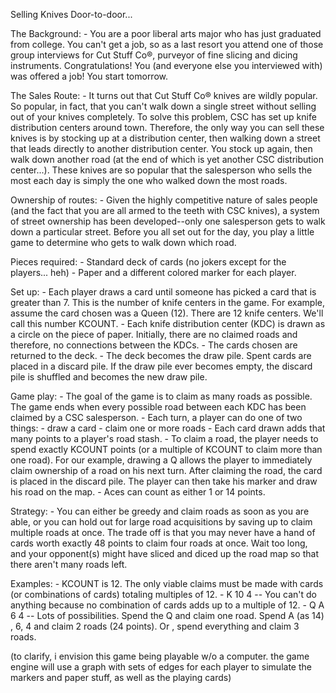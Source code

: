Selling Knives Door-to-door...

The Background: - You are a poor liberal arts major who has just graduated from college. You can't get a job, so as a last resort you attend one of those group interviews for Cut Stuff Co®, purveyor of fine slicing and dicing instruments. Congratulations! You (and everyone else you interviewed with) was offered a job! You start tomorrow.

The Sales Route: - It turns out that Cut Stuff Co® knives are wildly popular. So popular, in fact, that you can't walk down a single street without selling out of your knives completely. To solve this problem, CSC has set up knife distribution centers around town. Therefore, the only way you can sell these knives is by stocking up at a distribution center, then walking down a street that leads directly to another distribution center. You stock up again, then walk down another road (at the end of which is yet another CSC distribution center...). These knives are so popular that the salesperson who sells the most each day is simply the one who walked down the most roads.

Ownership of routes: - Given the highly competitive nature of sales people (and the fact that you are all armed to the teeth with CSC knives), a system of street ownership has been developed--only one salesperson gets to walk down a particular street. Before you all set out for the day, you play a little game to determine who gets to walk down which road.

Pieces required: - Standard deck of cards (no jokers except for the players... heh) - Paper and a different colored marker for each player.

Set up: - Each player draws a card until someone has picked a card that is greater than 7. This is the number of knife centers in the game. For example, assume the card chosen was a Queen (12). There are 12 knife centers. We'll call this number KCOUNT. - Each knife distribution center (KDC) is drawn as a circle on the piece of paper. Initially, there are no claimed roads and therefore, no connections between the KDCs. - The cards chosen are returned to the deck. - The deck becomes the draw pile. Spent cards are placed in a discard pile. If the draw pile ever becomes empty, the discard pile is shuffled and becomes the new draw pile.

Game play: - The goal of the game is to claim as many roads as possible. The game ends when every possible road between each KDC has been claimed by a CSC salesperson. - Each turn, a player can do one of two things: - draw a card - claim one or more roads - Each card drawn adds that many points to a player's road stash. - To claim a road, the player needs to spend exactly KCOUNT points (or a multiple of KCOUNT to claim more than one road). For our example, drawing a Q allows the player to immediately claim ownership of a road on his next turn. After claiming the road, the card is placed in the discard pile. The player can then take his marker and draw his road on the map. - Aces can count as either 1 or 14 points.

Strategy: - You can either be greedy and claim roads as soon as you are able, or you can hold out for large road acquisitions by saving up to claim multiple roads at once. The trade off is that you may never have a hand of cards worth exactly 48 points to claim four roads at once. Wait too long, and your opponent(s) might have sliced and diced up the road map so that there aren't many roads left.

Examples: - KCOUNT is 12. The only viable claims must be made with cards (or combinations of cards) totaling multiples of 12. - K 10 4 -- You can't do anything because no combination of cards adds up to a multiple of 12. - Q A 6 4 -- Lots of possibilities. Spend the Q and claim one road. Spend A (as 14) , 6, 4 and claim 2 roads (24 points). Or , spend everything and claim 3 roads.

(to clarify, i envision this game being playable w/o a computer. the game engine will use a graph with sets of edges for each player to simulate the markers and paper stuff, as well as the playing cards)